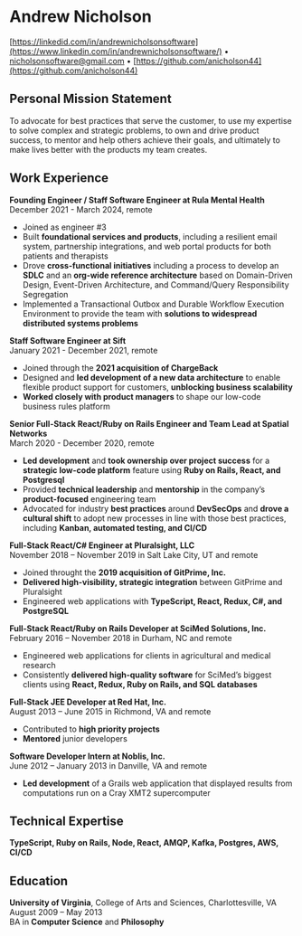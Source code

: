 # Andrew Nicholson
[https://linkedid.com/in/andrewnicholsonsoftware](https://www.linkedin.com/in/andrewnicholsonsoftware/) • [nicholsonsoftware@gmail.com](nicholsonsoftware@gmail.com) • [https://github.com/anicholson44](https://github.com/anicholson44)

## Personal Mission Statement

To advocate for best practices that serve the customer, to use my expertise to solve complex and strategic problems, to own and drive product success, to mentor and help others achieve their goals, and ultimately to make lives better with the products my team creates.


## Work Experience  

**Founding Engineer / Staff Software Engineer at Rula Mental Health**  
December 2021 - March 2024, remote
* Joined as engineer #3
* Built **foundational services and products**, including a resilient email system, partnership integrations, and web portal products for both patients and therapists
* Drove **cross-functional initiatives** including a process to develop an **SDLC** and an **org-wide reference architecture** based on Domain-Driven Design, Event-Driven Architecture, and Command/Query Responsibility Segregation
* Implemented a Transactional Outbox and Durable Workflow Execution Environment to provide the team with **solutions to widespread distributed systems problems**


**Staff Software Engineer at Sift**  
January 2021 - December 2021, remote
* Joined through the **2021 acquisition of ChargeBack**
* Designed and **led development of a new data architecture** to enable flexible product support for customers, **unblocking business scalability**
* **Worked closely with product managers** to shape our low-code business rules platform


**Senior Full-Stack React/Ruby on Rails Engineer and Team Lead at Spatial Networks**  
March 2020 - December 2020, remote
* **Led development** and **took ownership over project success** for a **strategic low-code platform** feature using **Ruby on Rails, React, and Postgresql**
* Provided **technical leadership** and **mentorship** in the company’s **product-focused** engineering team
* Advocated for industry **best practices** around **DevSecOps** and **drove a cultural shift** to adopt new processes in line with those best practices, including **Kanban, automated testing, and CI/CD**


**Full-Stack React/C# Engineer at Pluralsight, LLC**  
November 2018 – November 2019 in Salt Lake City, UT and remote
* Joined throught the **2019 acquisition of GitPrime, Inc.**
* **Delivered high-visibility, strategic integration** between GitPrime and Pluralsight
* Engineered web applications with **TypeScript, React, Redux, C#, and PostgreSQL**


**Full-Stack React/Ruby on Rails Developer at SciMed Solutions, Inc.**  
February 2016 – November 2018 in Durham, NC and remote
* Engineered web applications for clients in agricultural and medical research 
* Consistently **delivered high-quality software** for SciMed’s biggest clients using **React, Redux, Ruby on Rails, and SQL databases**


**Full-Stack JEE Developer at Red Hat, Inc.**  
August 2013 – June 2015 in Richmond, VA and remote
* Contributed to **high priority projects**
* **Mentored** junior developers


**Software Developer Intern at Noblis, Inc.**  
June 2012 – January 2013 in Danville, VA and remote
* **Led development** of a Grails web application that displayed results from computations run on a Cray XMT2 supercomputer


## Technical Expertise  

**TypeScript, Ruby on Rails, Node, React, AMQP, Kafka, Postgres, AWS, CI/CD**


## Education
**University of Virginia**, College of Arts and Sciences, Charlottesville, VA  
August 2009 – May 2013  
BA in **Computer Science** and **Philosophy**  
